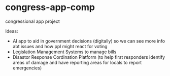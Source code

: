 # congress-app-comp
congressional app project



Ideas:

- AI app to aid in government decisions (digitally) so we can see more info abt issues and how ppl might react for voting
- Legislation Management Systems to manage bills
- Disastor Response Cordination Platform (to help first responders identify areas of damage and have reporting areas for locals to report emergencies)